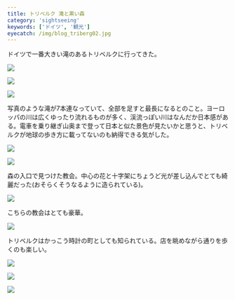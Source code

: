 ```yaml
---
title: トリベルク 滝と黒い森
category: 'sightseeing'
keywords: ['ドイツ', '観光']
eyecatch: /img/blog_triberg02.jpg
---
```


ドイツで一番大きい滝のあるトリベルクに行ってきた。

![ ](/img/blog_triberg01.jpg)

![ ](/img/blog_triberg02.jpg)

![ ](/img/blog_triberg03.jpg)

写真のような滝が7本連なっていて、全部を足すと最長になるとのこと。ヨーロッパの川は広くゆったり流れるものが多く、渓流っぽい川はなんだか日本感がある。電車を乗り継ぎ山奥まで登って日本と似た景色が見たいかと思うと、トリベルクが地球の歩き方に載ってないのも納得できる気がした。

![ ](/img/blog_triberg04.jpg)

![ ](/img/blog_triberg05.jpg)

森の入口で見つけた教会。中心の花と十字架にちょうど光が差し込んでとても綺麗だった(おそらくそうなるように造られている)。

![ ](/img/blog_triberg06.jpg)

こちらの教会はとても豪華。

![ ](/img/blog_triberg07.jpg)

トリベルクはかっこう時計の町としても知られている。店を眺めながら通りを歩くのも楽しい。

![ ](/img/blog_triberg08.jpg)

![ ](/img/blog_triberg09.jpg)

![ ](/img/blog_triberg10.jpg)
